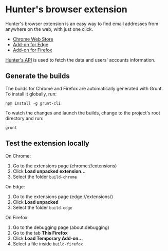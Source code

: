 # Hunter's browser extension
Hunter's browser extension is an easy way to find email addresses from anywhere on the web, with just one click.

* [Chrome Web Store](https://chrome.google.com/webstore/detail/hunter/hgmhmanijnjhaffoampdlllchpolkdnj)
* [Add-on for Edge](https://microsoftedge.microsoft.com/addons/detail/hunter-email-finder-ext/dmgcgojogkfomifjfeeafajhmgilkofk)
* [Add-on for Firefox](https://addons.mozilla.org/en-US/firefox/addon/hunterio/)

[Hunter's API](https://hunter.io/api) is used to fetch the data and users' accounts information.

## Generate the builds

The builds for Chrome and Firefox are automatically generated with Grunt. To install it globally, run:

```shell
npm install -g grunt-cli
```

To watch the changes and launch the builds, change to the project's root directory and run:

```shell
grunt
```

## Test the extension locally

On Chrome:

1. Go to the extensions page (chrome://extensions)
2. Click **Load unpacked extension...**
3. Select the folder `build-chrome`

On Edge:

1. Go to the extensions page (edge://extensions/)
2. Click **Load unpacked**
3. Select the folder `build-edge`

On Firefox:

1. Go to the debugging page (about:debugging)
2. Go to the tab **This Firefox**
3. Click **Load Temporary Add-on...**
4. Select a file inside `build-firefox`
